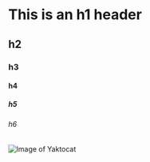 # This is an h1 header
## h2
### h3
#### h4
##### h5
###### h6

![Image of Yaktocat](https://octodex.github.com/images/yaktocat.png)
